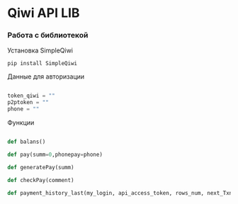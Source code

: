 # Qiwi API LIB


<h3>Работа с библиотекой</h3>

Установка SimpleQiwi
```curl
pip install SimpleQiwi

```

Данные для авторизации

```python 

token_qiwi = ""
p2ptoken = ""
phone = ""

```

Функции

```python

def balans()

def pay(summ=0,phonepay=phone)

def generatePay(summ)

def checkPay(comment)

def payment_history_last(my_login, api_access_token, rows_num, next_TxnId, next_TxnDate)

```
